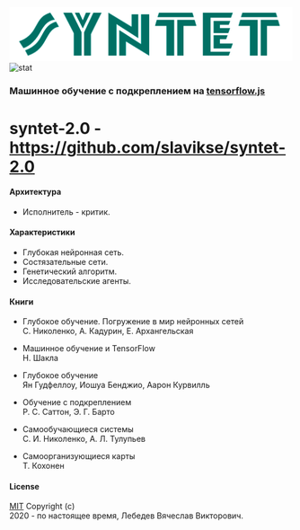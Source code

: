![logo](public/logo.png)
![stat](https://mc.yandex.ru/watch/64632112?github_syntet)

### Машинное обучение с подкреплением на [tensorflow.js](https://www.tensorflow.org/js)

# syntet-2.0 - https://github.com/slavikse/syntet-2.0

#### Архитектура
* Исполнитель - критик.

#### Характеристики
* Глубокая нейронная сеть.
* Состязательные сети.
* Генетический алгоритм.
* Исследовательские агенты.

#### Книги
* Глубокое обучение. Погружение в мир нейронных сетей  
  С. Николенко, А. Кадурин, Е. Архангельская

* Машинное обучение и TensorFlow  
  Н. Шакла

* Глубокое обучение  
  Ян Гудфеллоу, Иошуа Бенджио, Аарон Курвилль

* Обучение с подкреплением  
  Р. С. Саттон, Э. Г. Барто

* Самообучающиеся системы  
  С. И. Николенко, А. Л. Тулупьев

* Самоорганизующиеся карты  
  Т. Кохонен

#### License
[MIT](LICENSE) Copyright (c)  
2020 - по настоящее время, Лебедев Вячеслав Викторович.
